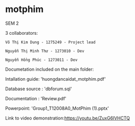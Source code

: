 # motphim
 SEM 2
 
 3 collaborators:
 
    Võ Thị Kim Dung - 1275249 - Project lead

    Nguyễn Thị Minh Thư - 1273010 - Dev

    Nguyễn Hồng Phúc - 1273011 - Dev

Documetation included on the main folder:

Intallation guide: 'huongdancaidat_motphim.pdf'

Database source : 'dbforum.sql'

Documentation : 'Review.pdf'

Powerpoint: 'Group1_T12008A0_MotPhim (1).pptx'

Link to video demonstration:https://youtu.be/ZuxG6IVHCTQ
